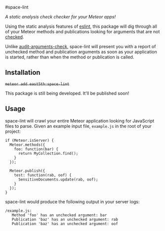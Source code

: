 #space-lint

*A static analysis check checker for your Meteor apps!*

Using the static analysis features of [eslint](http://eslint.org/), this package will dig through all of your Meteor methods and publications looking for arguments that are not [checked](http://docs.meteor.com/#/full/check).

Unlike [audit-arguments-check](https://github.com/meteor/meteor/tree/devel/packages/audit-argument-checks), space-lint will present you with a report of unchecked method and publication arguments as soon as your application is started, rather than when the method or publication is called.

## Installation

~~`meteor add east5th:space-lint`~~

This package is still being developed. It'll be published soon!

## Usage

space-lint will crawl your entire Meteor application looking for JavaScript files to parse. Given an example input file, `example.js` in the root of your project:

```
if (Meteor.isServer) {
  Meteor.methods({
    foo: function(bar) {
      return MyCollection.find();
    }
  });

  Meteor.publish({
    test: function(rab, oof) {
      SensitiveDocuments.update(rab, oof);
    }
  });
}
```

space-lint would produce the following output in your server logs:
```
/example.js:
   Method 'foo' has an unchecked argument: bar
   Publication 'baz' has an unchecked argument: rab
   Publication 'baz' has an unchecked argument: oof
```
